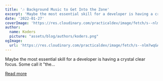```yaml
---
title: '🎶 Background Music to Get Into the Zone'
excerpt: 'Maybe the most essential skill for a developer is having a crystal clear focus. Some call it "the...'
date: '2022-01-27'
coverImage: 'https://res.cloudinary.com/practicaldev/image/fetch/s--nlm7wqGA--/c_imagga_scale,f_auto,fl_progressive,h_420,q_auto,w_1000/https://dev-to-uploads.s3.amazonaws.com/uploads/articles/v4ozhubds5f5yqkn1uzr.jpg'
author:
  name: Koders
  picture: "assets/blog/authors/koders.png"
ogImage:
  url: 'https://res.cloudinary.com/practicaldev/image/fetch/s--nlm7wqGA--/c_imagga_scale,f_auto,fl_progressive,h_420,q_auto,w_1000/https://dev-to-uploads.s3.amazonaws.com/uploads/articles/v4ozhubds5f5yqkn1uzr.jpg'
---
```


Maybe the most essential skill for a developer is having a crystal clear focus. Some call it "the...

[Read more](https://dev.to/bascodes/background-music-to-get-in-the-zone-1i0a)
